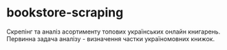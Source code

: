 # bookstore-scraping
Скрепінг та аналіз асортименту топових українських онлайн книгарень. Первинна задача аналізу - визначення частки україномовних книжок.
